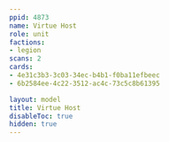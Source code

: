 ```yaml
---
ppid: 4873
name: Virtue Host
role: unit
factions:
- legion
scans: 2
cards:
- 4e31c3b3-3c03-34ec-b4b1-f0ba11efbeec
- 6b2584ee-4c22-3512-ac4c-73c5c8b61395

layout: model
title: Virtue Host
disableToc: true
hidden: true
---
```

